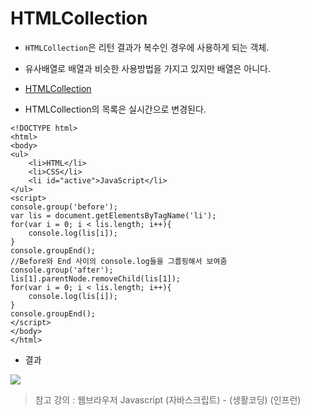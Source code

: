 HTMLCollection
================
* ```HTMLCollection```은 리턴 결과가 복수인 경우에 사용하게 되는 객체.
* 유사배열로 배열과 비슷한 사용방법을 가지고 있지만 배열은 아니다. 
* [HTMLCollection](https://www.w3.org/TR/2003/REC-DOM-Level-2-HTML-20030109/html.html#ID-75708506)

* HTMLCollection의 목록은 실시간으로 변경된다. 
```
<!DOCTYPE html>
<html>
<body>
<ul>
    <li>HTML</li>
    <li>CSS</li>
    <li id="active">JavaScript</li>
</ul>
<script>
console.group('before');
var lis = document.getElementsByTagName('li');
for(var i = 0; i < lis.length; i++){
    console.log(lis[i]);
}
console.groupEnd();
//Before와 End 사이의 console.log들을 그룹핑해서 보여줌
console.group('after');
lis[1].parentNode.removeChild(lis[1]);
for(var i = 0; i < lis.length; i++){
    console.log(lis[i]);
}
console.groupEnd();
</script>
</body>
</html>
```
* 결과
<img src = https://s3.ap-northeast-2.amazonaws.com/opentutorials-user-file/module/904/2232.png>

> 참고 강의 : 웹브라우저 Javascript (자바스크립트) - (생활코딩) (인프런)
